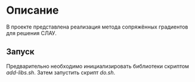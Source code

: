 # Описание

В проекте представлена реализация метода сопряжённых градиентов для решения СЛАУ.

## Запуск

Предварительно необходимо инициализировать библиотеки скриптом _add-libs.sh_.
Затем запустить скрипт _do.sh_.
